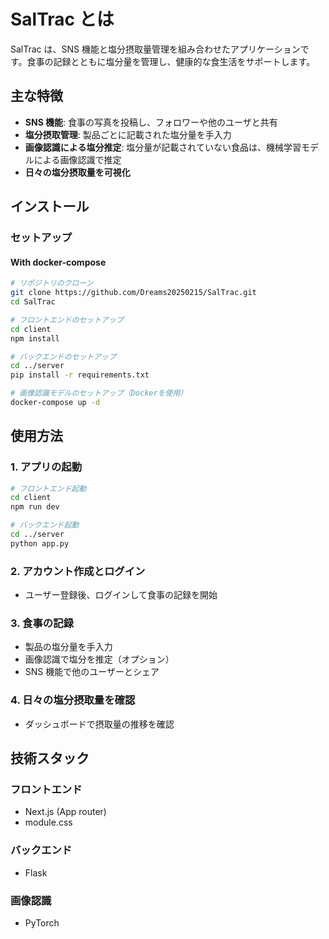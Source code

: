 # SalTrac とは

SalTrac は、SNS 機能と塩分摂取量管理を組み合わせたアプリケーションです。食事の記録とともに塩分量を管理し、健康的な食生活をサポートします。

## 主な特徴

- **SNS 機能**: 食事の写真を投稿し、フォロワーや他のユーザと共有
- **塩分摂取管理**: 製品ごとに記載された塩分量を手入力
- **画像認識による塩分推定**: 塩分量が記載されていない食品は、機械学習モデルによる画像認識で推定
- **日々の塩分摂取量を可視化**

## インストール

### セットアップ

#### With docker-compose

```sh
# リポジトリのクローン
git clone https://github.com/Dreams20250215/SalTrac.git
cd SalTrac

# フロントエンドのセットアップ
cd client
npm install

# バックエンドのセットアップ
cd ../server
pip install -r requirements.txt

# 画像認識モデルのセットアップ（Dockerを使用）
docker-compose up -d
```

## 使用方法

### 1. アプリの起動

```sh
# フロントエンド起動
cd client
npm run dev

# バックエンド起動
cd ../server
python app.py
```

### 2. アカウント作成とログイン

- ユーザー登録後、ログインして食事の記録を開始

### 3. 食事の記録

- 製品の塩分量を手入力
- 画像認識で塩分を推定（オプション）
- SNS 機能で他のユーザーとシェア

### 4. 日々の塩分摂取量を確認

- ダッシュボードで摂取量の推移を確認

## 技術スタック

### フロントエンド

- Next.js (App router)
- module.css

### バックエンド

- Flask

### 画像認識

- PyTorch
